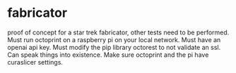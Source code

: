 # fabricator
proof of concept for a star trek fabricator, other tests need to be performed. Must run octoprint on a raspberry pi on your local network. Must have an openai api key. Must modify the pip library octorest to not validate an ssl. Can speak things into existence. Make sure octoprint and the pi have curaslicer settings. 
